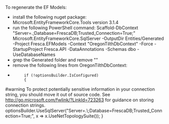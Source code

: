 To regenerate the EF Models:
- install the following nuget package: Microsoft.EntityFrameworkCore.Tools version 3.1.4
- run the following PowerShell command:
	Scaffold-DbContext "Server=.\;Database=FrescaDB;Trusted_Connection=True;" Microsoft.EntityFrameworkCore.SqlServer -OutputDir Entities/Generated -Project Fresca.EFModels -Context "OregonTilthDbContext" -Force -StartupProject Fresca.API -DataAnnotations -Schemas dbo -UseDatabaseNames
- grep the Generated folder and remove ""
- remove the following lines from OregonTilthDbContext:
-          if (!optionsBuilder.IsConfigured)
           {
#warning To protect potentially sensitive information in your connection string, you should move it out of source code. See http://go.microsoft.com/fwlink/?LinkId=723263 for guidance on storing connection strings.
                optionsBuilder.UseSqlServer("Server=.\\;Database=FrescaDB;Trusted_Connection=True;", x => x.UseNetTopologySuite());
            }
